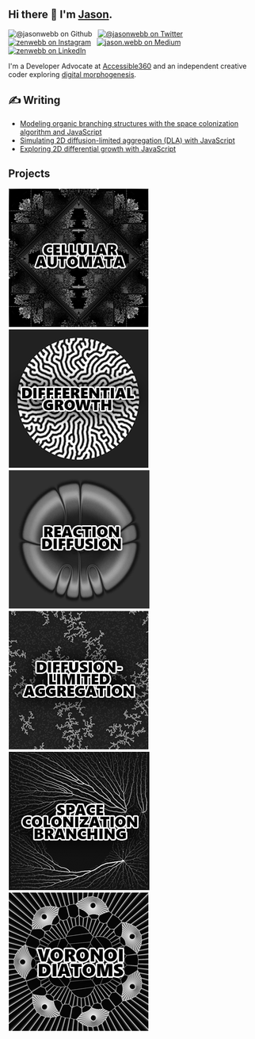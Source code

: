 ## Hi there 👋 I'm [Jason](https://jasonwebb.io).

![@jasonwebb on Github](https://img.shields.io/github/followers/jasonwebb?label=Follow&style=social) &nbsp; [![@jasonwebb on Twitter](https://img.shields.io/twitter/follow/jasonwebb?label=Follow)](https://twitter.com/intent/follow?screen_name=jasonwebb) &nbsp; [![zenwebb on Instagram](https://img.shields.io/badge/-zenwebb-C13584?logoColor=white&logo=Instagram&link=https://www.instagram.com/zenwebb)](https://www.instagram.com/zenwebb) &nbsp; [![jason.webb on Medium](https://img.shields.io/badge/-jason.webb-efefef?logo=Medium&logoColor=black&link=https://medium.com/@jason.webb)](https://medium.com/@jason.webb) &nbsp; [![zenwebb on LinkedIn](https://img.shields.io/badge/-zenwebb-blue?logo=Linkedin&logoColor=white&link=https://www.linkedin.com/in/zenwebb/)](https://www.linkedin.com/in/zenwebb)

I'm a Developer Advocate at [Accessible360](https://accessible360.com/) and an independent creative coder exploring [digital morphogenesis](https://github.com/jasonwebb/morphogenesis-resources).

## ✍ Writing

* [Modeling organic branching structures with the space colonization algorithm and JavaScript](https://medium.com/@jason.webb/space-colonization-algorithm-in-javascript-6f683b743dc5)
* [Simulating 2D diffusion-limited aggregation (DLA) with JavaScript](https://medium.com/@jason.webb/simulating-dla-in-js-f1914eb04b1d)
* [Exploring 2D differential growth with JavaScript](https://medium.com/@jason.webb/2d-differential-growth-in-js-1843fd51b0ce)

## Projects

<a href="https://raw.githubusercontent.com/jasonwebb/jasonwebb/master/images/cellular-automata.png" title="Cellular automata"><img src="https://raw.githubusercontent.com/jasonwebb/jasonwebb/master/images/cellular-automata.png" alt="Cellular automata"></a> <a href="https://raw.githubusercontent.com/jasonwebb/jasonwebb/master/images/differential-growth.png" title="Differential growth"><img src="https://raw.githubusercontent.com/jasonwebb/jasonwebb/master/images/differential-growth.png" alt="Differential growth"></a> <a href="https://raw.githubusercontent.com/jasonwebb/jasonwebb/master/images/reaction-diffusion.png" title="Reaction-diffusion"><img src="https://raw.githubusercontent.com/jasonwebb/jasonwebb/master/images/reaction-diffusion.png" alt="Reaction-diffusion"></a> <a href="https://raw.githubusercontent.com/jasonwebb/jasonwebb/master/images/diffusion-limited-aggregation.png" title="Diffusion-limited aggregation"><img src="https://raw.githubusercontent.com/jasonwebb/jasonwebb/master/images/diffusion-limited-aggregation.png" alt="Diffusion-limited aggregation"></a> <a href="https://raw.githubusercontent.com/jasonwebb/jasonwebb/master/images/space-colonization-branching.png" title="Space colonization branching"><img src="https://raw.githubusercontent.com/jasonwebb/jasonwebb/master/images/space-colonization-branching.png" alt="Space colonization branching"></a> <a href="https://raw.githubusercontent.com/jasonwebb/jasonwebb/master/images/voronoi-diatoms.png" title="Voronoi diatoms"><img src="https://raw.githubusercontent.com/jasonwebb/jasonwebb/master/images/voronoi-diatoms.png" alt="Voronoi diatoms"></a>